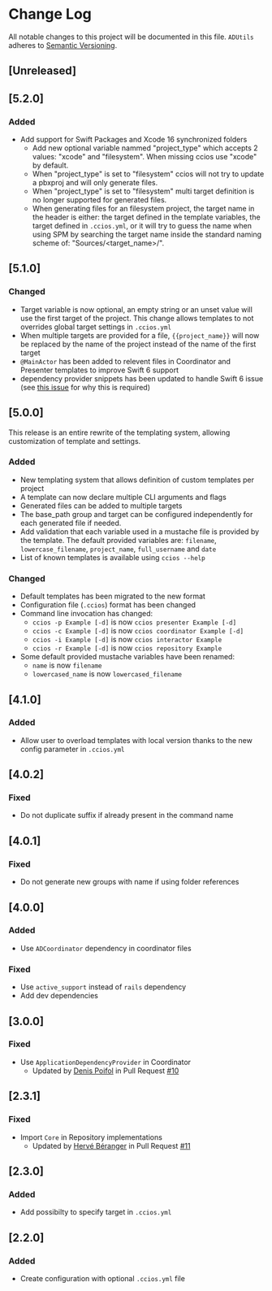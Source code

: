 # Change Log
All notable changes to this project will be documented in this file.
`ADUtils` adheres to [Semantic Versioning](http://semver.org/).

## [Unreleased]

## [5.2.0]

### Added

- Add support for Swift Packages and Xcode 16 synchronized folders
    - Add new optional variable nammed "project_type" which accepts 2 values: "xcode" and "filesystem". When missing ccios use "xcode" by default.
    - When "project_type" is set to "filesystem" ccios will not try to update a pbxproj and will only generate files.
    - When "project_type" is set to "filesystem" multi target definition is no longer supported for generated files.
    - When generating files for an filesystem project, the target name in the header is either: the target defined in the template variables, the target defined in `.ccios.yml`, or it will try to guess the name when using SPM by searching the target name inside the standard naming scheme of: "Sources/<target_name>/".

## [5.1.0]

### Changed

- Target variable is now optional, an empty string or an unset value will use the first target of the project. This change allows templates to not overrides global target settings in `.ccios.yml`
- When multiple targets are provided for a file, `{{project_name}}` will now be replaced by the name of the project instead of the name of the first target
- `@MainActor` has been added to relevent files in Coordinator and Presenter templates to improve Swift 6 support
- dependency provider snippets has been updated to handle Swift 6 issue (see [this issue](https://github.com/Swinject/Swinject/issues/571) for why this is required)

## [5.0.0]

This release is an entire rewrite of the templating system, allowing customization of template and settings.

### Added

- New templating system that allows definition of custom templates per project
- A template can now declare multiple CLI arguments and flags
- Generated files can be added to multiple targets
- The base_path group and target can be configured independently for each generated file if needed.
- Add validation that each variable used in a mustache file is provided by the template. The default provided variables are: `filename`, `lowercase_filename`, `project_name`, `full_username` and `date`
- List of known templates is available using `ccios --help`

### Changed

- Default templates has been migrated to the new format
- Configuration file (`.ccios`) format has been changed
- Command line invocation has changed:
    - `ccios -p Example [-d]` is now `ccios presenter Example [-d]`
    - `ccios -c Example [-d]` is now `ccios coordinator Example [-d]`
    - `ccios -i Example [-d]` is now `ccios interactor Example`
    - `ccios -r Example [-d]` is now `ccios repository Example`
- Some default provided mustache variables have been renamed:
    - `name` is now `filename`
    - `lowercased_name` is now `lowercased_filename`

## [4.1.0]

### Added
- Allow user to overload templates with local version thanks to the new config parameter in `.ccios.yml`

## [4.0.2]

### Fixed

- Do not duplicate suffix if already present in the command name

## [4.0.1]

### Fixed

- Do not generate new groups with name if using folder references

## [4.0.0]

### Added
- Use `ADCoordinator` dependency in coordinator files

### Fixed
- Use `active_support` instead of `rails` dependency
- Add dev dependencies

## [3.0.0]

### Fixed
- Use `ApplicationDependencyProvider` in Coordinator
  - Updated by [Denis Poifol](https://github.com/denisPoifol) in Pull Request [#10](https://github.com/felginep/ccios/pull/10)

## [2.3.1]

### Fixed
- Import `Core` in Repository implementations
  - Updated by [Hervé Béranger](https://github.com/hberenger) in Pull Request [#11](https://github.com/felginep/ccios/pull/11)

## [2.3.0]

### Added
- Add possibilty to specify target in `.ccios.yml`

## [2.2.0]

### Added
- Create configuration with optional `.ccios.yml` file
